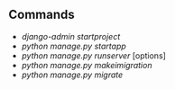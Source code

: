 ## Commands
- _django-admin startproject_ <name>
- _python manage.py startapp_ <name>
- _python manage.py runserver_ [options]
- _python manage.py makeimigration_
- _python manage.py migrate_





